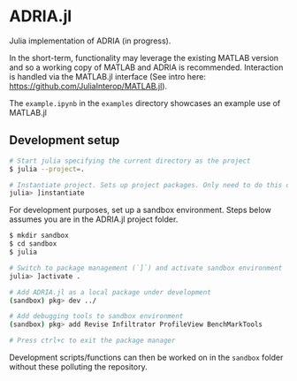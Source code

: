 # ADRIA.jl

Julia implementation of ADRIA (in progress).

In the short-term, functionality may leverage the existing MATLAB version and so a working copy of MATLAB and ADRIA is recommended.
Interaction is handled via the MATLAB.jl interface (See intro here: https://github.com/JuliaInterop/MATLAB.jl).

The `example.ipynb` in the `examples` directory showcases an example use of MATLAB.jl


## Development setup

```bash
# Start julia specifying the current directory as the project
$ julia --project=.

# Instantiate project. Sets up project packages. Only need to do this once.
julia> ]instantiate
```

For development purposes, set up a sandbox environment.
Steps below assumes you are in the ADRIA.jl project folder.

```bash
$ mkdir sandbox
$ cd sandbox
$ julia

# Switch to package management (`]`) and activate sandbox environment
julia> ]activate .

# Add ADRIA.jl as a local package under development
(sandbox) pkg> dev ../

# Add debugging tools to sandbox environment
(sandbox) pkg> add Revise Infiltrator ProfileView BenchMarkTools

# Press ctrl+c to exit the package manager
```

Development scripts/functions can then be worked on in the `sandbox` folder without these polluting the repository.
